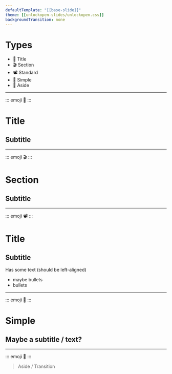 ```yaml
---
defaultTemplate: "[[base-slide]]"
theme: [[unlockopen-slides/unlockopen.css]]
backgroundTransition: none
---
```


<!-- slide  id="types-index" class="theme-blue emoji-list" -->

#  Types

- 🏁 Title
- 🎬 Section
- 📽 Standard
- 💬 Simple
- 💭 Aside

---

<!-- slide id="type-title" class="theme-blue" -->

::: emoji
🏁
:::

#  Title
## Subtitle

---

<!-- slide id="type-section" class="theme-blue shape-tilted" -->

::: emoji
🎬
:::

#  Section
## Subtitle

---

<!-- slide id="type-standard" class="theme-blue" -->

::: emoji
📽
:::

#  Title
## Subtitle

Has some text (should be left-aligned)

- maybe bullets
- bullets

---

<!-- slide id="type-simple" class="theme-blue" -->


::: emoji
💬
:::

#  Simple
## Maybe a subtitle / text?

---

<!-- slide id="type-aside" class="theme-blue" -->

::: emoji
💭
:::

>  Aside / Transition
 
